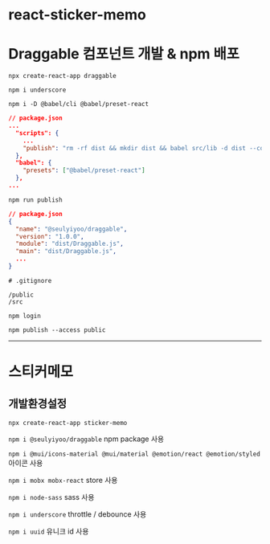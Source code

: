 # react-sticker-memo

# Draggable 컴포넌트 개발 & npm 배포

`npx create-react-app draggable`

`npm i underscore`

`npm i -D @babel/cli @babel/preset-react`

```json
// package.json
...
  "scripts": {
    ...
    "publish": "rm -rf dist && mkdir dist && babel src/lib -d dist --copy-files"
  },
  "babel": {
    "presets": ["@babel/preset-react"]
  },
...
```

`npm run publish`

```json
// package.json
{
  "name": "@seulyiyoo/draggable",
  "version": "1.0.0",
  "module": "dist/Draggable.js",
  "main": "dist/Draggable.js",
  ...
}
```

```
# .gitignore

/public
/src
```

`npm login`

`npm publish --access public`

---

# 스티커메모

## 개발환경설정

`npx create-react-app sticker-memo`

`npm i @seulyiyoo/draggable` npm package 사용

`npm i @mui/icons-material @mui/material @emotion/react @emotion/styled` 아이콘 사용

`npm i mobx mobx-react` store 사용

`npm i node-sass` sass 사용

`npm i underscore` throttle / debounce 사용

`npm i uuid` 유니크 id 사용

